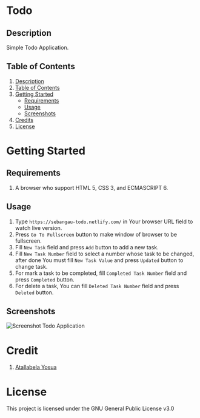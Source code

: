 # Todo

## Description

Simple Todo Application.

## Table of Contents

1. [Description](#description)
2. [Table of Contents](#table-of-contents)
3. [Getting Started](#getting-started)
   - [Requirements](#requirements)
   - [Usage](#usage)
   - [Screenshots](#screenshots)
4. [Credits](#credits)
3. [License](#license)

# Getting Started

## Requirements

1. A browser who support HTML 5, CSS 3, and ECMASCRIPT 6.

## Usage

1. Type ```https://sebangau-todo.netlify.com/``` in Your browser URL field to watch live version.
2. Press ```Go To Fullscreen``` button to make window of browser to be fullscreen.
3. Fill ```New Task``` field and press ```Add``` button to add a new task.
4. Fill ```New Task Number``` field to select a number whose task to be changed, after done You must fill 
   ```New Task Value``` and press ```Updated``` button to change task.
5. For mark a task to be completed, fill ```Completed Task Number``` field and press ```Completed``` button.
6. For delete a task, You can fill ```Deleted Task Number``` field and press ```Deleted``` button.

## Screenshots

![Screenshot Todo Application](https://justanaivedreamer.files.wordpress.com/2019/11/screenshot_2019-11-11-todo.png)

# Credit

1. [Atallabela Yosua](https://github.com/A-Naive-Dreamer)

# License

This project is licensed under the GNU General Public License v3.0
